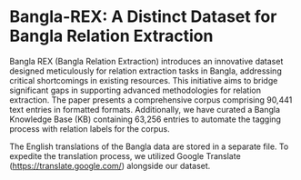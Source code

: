 # Bangla-REX: A Distinct Dataset for Bangla Relation Extraction
Bangla REX (Bangla Relation Extraction) introduces an innovative dataset designed meticulously for relation extraction tasks in Bangla, addressing critical shortcomings in existing resources. This initiative aims to bridge significant gaps in supporting advanced methodologies for relation extraction. The paper presents a comprehensive corpus comprising 90,441 text entries in formatted formats. Additionally, we have curated a Bangla Knowledge Base (KB) containing 63,256 entries to automate the tagging process with relation labels for the corpus. 

The English translations of the Bangla data are stored in a separate file. To expedite the translation process, we utilized Google Translate (https://translate.google.com/) alongside our dataset.
